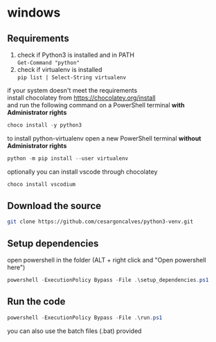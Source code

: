 # windows

## Requirements

1. check if Python3 is installed and in PATH  
`Get-Command "python"`
2. check if virtualenv is installed  
`pip list | Select-String virtualenv`

if your system doesn't meet the requirements  
install chocolatey from https://chocolatey.org/install  
and run the following command on a PowerShell terminal **with Administrator rights**

```powershell
choco install -y python3
```

to install python-virtualenv open a new PowerShell terminal **without Administrator rights**

```powershell
python -m pip install --user virtualenv
```

optionally you can install vscode through chocolatey
```powershell
choco install vscodium
```

## Download the source
```bash
git clone https://github.com/cesargoncalves/python3-venv.git
```

## Setup dependencies

open powershell in the folder (ALT + right click and "Open powershell here")

```powershell
powershell -ExecutionPolicy Bypass -File .\setup_dependencies.ps1
```

## Run the code

```powershell
powershell -ExecutionPolicy Bypass -File .\run.ps1
```

you can also use the batch files (.bat) provided
